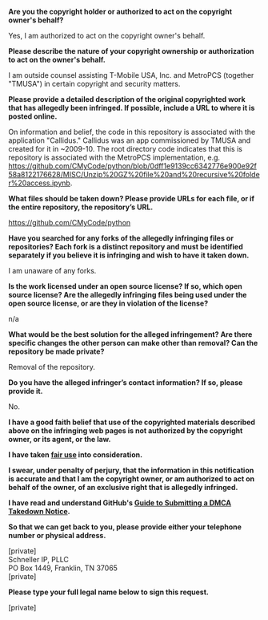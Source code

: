 **Are you the copyright holder or authorized to act on the copyright owner's behalf?**

Yes, I am authorized to act on the copyright owner's behalf.

**Please describe the nature of your copyright ownership or authorization to act on the owner's behalf.**

I am outside counsel assisting T-Mobile USA, Inc. and MetroPCS (together "TMUSA") in certain copyright and security matters.

**Please provide a detailed description of the original copyrighted work that has allegedly been infringed. If possible, include a URL to where it is posted online.**

On information and belief, the code in this repository is associated with the application "Callidus." Callidus was an app commissioned by TMUSA and created for it in ~2009-10. The root directory code indicates that this is repository is associated with the MetroPCS implementation, e.g. https://github.com/CMyCode/python/blob/0dff1e9139cc6342776e900e92f58a8122176628/MISC/Unzip%20GZ%20file%20and%20recursive%20folder%20access.ipynb.

**What files should be taken down? Please provide URLs for each file, or if the entire repository, the repository’s URL.**

https://github.com/CMyCode/python

**Have you searched for any forks of the allegedly infringing files or repositories? Each fork is a distinct repository and must be identified separately if you believe it is infringing and wish to have it taken down.**

I am unaware of any forks.

**Is the work licensed under an open source license? If so, which open source license? Are the allegedly infringing files being used under the open source license, or are they in violation of the license?**

n/a

**What would be the best solution for the alleged infringement? Are there specific changes the other person can make other than removal? Can the repository be made private?**

Removal of the repository.

**Do you have the alleged infringer’s contact information? If so, please provide it.**

No.

**I have a good faith belief that use of the copyrighted materials described above on the infringing web pages is not authorized by the copyright owner, or its agent, or the law.**

**I have taken <a href="https://www.lumendatabase.org/topics/22">fair use</a> into consideration.**

**I swear, under penalty of perjury, that the information in this notification is accurate and that I am the copyright owner, or am authorized to act on behalf of the owner, of an exclusive right that is allegedly infringed.**

**I have read and understand GitHub's <a href="https://help.github.com/articles/guide-to-submitting-a-dmca-takedown-notice/">Guide to Submitting a DMCA Takedown Notice</a>.**

**So that we can get back to you, please provide either your telephone number or physical address.**

[private]  
Schneller IP, PLLC  
PO Box 1449, Franklin, TN 37065  
[private]  

**Please type your full legal name below to sign this request.**

[private]  
